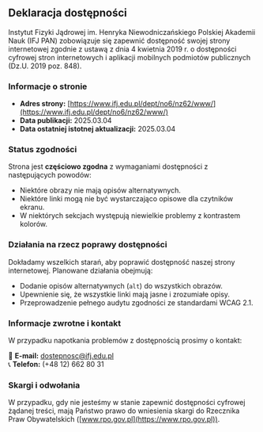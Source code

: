 ## Deklaracja dostępności

Instytut Fizyki Jądrowej im. Henryka Niewodniczańskiego Polskiej Akademii Nauk (IFJ PAN) zobowiązuje się zapewnić dostępność swojej strony internetowej zgodnie z ustawą z dnia 4 kwietnia 2019 r. o dostępności cyfrowej stron internetowych i aplikacji mobilnych podmiotów publicznych (Dz.U. 2019 poz. 848).

### Informacje o stronie
- **Adres strony:** [https://www.ifj.edu.pl/dept/no6/nz62/www/](https://www.ifj.edu.pl/dept/no6/nz62/www/)
- **Data publikacji:** 2025.03.04
- **Data ostatniej istotnej aktualizacji:** 2025.03.04

### Status zgodności
Strona jest **częściowo zgodna** z wymaganiami dostępności z następujących powodów:
- Niektóre obrazy nie mają opisów alternatywnych.
- Niektóre linki mogą nie być wystarczająco opisowe dla czytników ekranu.
- W niektórych sekcjach występują niewielkie problemy z kontrastem kolorów.

### Działania na rzecz poprawy dostępności
Dokładamy wszelkich starań, aby poprawić dostępność naszej strony internetowej. Planowane działania obejmują:
- Dodanie opisów alternatywnych (`alt`) do wszystkich obrazów.
- Upewnienie się, że wszystkie linki mają jasne i zrozumiałe opisy.
- Przeprowadzenie pełnego audytu zgodności ze standardami WCAG 2.1.

### Informacje zwrotne i kontakt
W przypadku napotkania problemów z dostępnością prosimy o kontakt:

📧 **E-mail:** [dostepnosc@ifj.edu.pl](mailto:dostepnosc@ifj.edu.pl)  
📞 **Telefon:** (+48 12) 662 80 31  

### Skargi i odwołania
W przypadku, gdy nie jesteśmy w stanie zapewnić dostępności cyfrowej żądanej treści, mają Państwo prawo do wniesienia skargi do Rzecznika Praw Obywatelskich ([www.rpo.gov.pl](https://www.rpo.gov.pl)).

